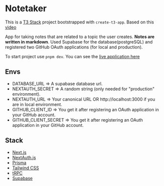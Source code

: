 # Notetaker

This is a [T3 Stack](https://create.t3.gg/) project bootstrapped with `create-t3-app`. Based on this [video](https://www.youtube.com/watch?v=J1gzN1SAhyM)

App for taking notes that are related to a topic the user creates. **Notes are written in markdown**. Used Supabase for the database(postgreSQL) and registered two GitHub OAuth applications (for local and production).

To start project use `pnpm dev`. You can see the [live application here](https://notetaker.jorgeyza.com)

## Envs

- DATABASE_URL => A supabase database url.
- NEXTAUTH_SECRET => A random string (only needed for "production" environment).
- NEXTAUTH_URL => Your canonical URL OR http://localhost:3000 if you are in local environment.
- GITHUB_CLIENT_ID => You get it after registering an OAuth application in your GitHub account.
- GITHUB_CLIENT_SECRET => You get it after registering an OAuth application in your GitHub account.

## Stack

- [Next.js](https://nextjs.org)
- [NextAuth.js](https://next-auth.js.org)
- [Prisma](https://prisma.io)
- [Tailwind CSS](https://tailwindcss.com)
- [tRPC](https://trpc.io)
- [Supabase](https://supabase.com/)
